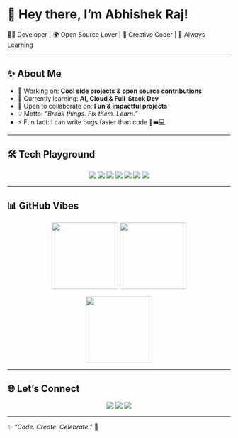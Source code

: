 # 🌟 Hey there, I’m Abhishek Raj!  

👨‍💻 Developer | 🌍 Open Source Lover | 🎨 Creative Coder | 🚀 Always Learning  

---

## ✨ About Me  
- 🔭 Working on: **Cool side projects & open source contributions**  
- 🌱 Currently learning: **AI, Cloud & Full-Stack Dev**  
- 👯 Open to collaborate on: **Fun & impactful projects**  
- 💡 Motto: *“Break things. Fix them. Learn.”*  
- ⚡ Fun fact: I can write bugs faster than code 🐞➡️💻  

---

## 🛠️ Tech Playground  
<p align="center">
<img src="https://img.shields.io/badge/-JavaScript-F7DF1E?logo=javascript&logoColor=000&style=for-the-badge" />
<img src="https://img.shields.io/badge/-Python-3776AB?logo=python&logoColor=fff&style=for-the-badge" />
<img src="https://img.shields.io/badge/-React-61DAFB?logo=react&logoColor=000&style=for-the-badge" />
<img src="https://img.shields.io/badge/-Node.js-339933?logo=node.js&logoColor=fff&style=for-the-badge" />
<img src="https://img.shields.io/badge/-PostgreSQL-336791?logo=postgresql&logoColor=fff&style=for-the-badge" />
<img src="https://img.shields.io/badge/-Docker-2496ED?logo=docker&logoColor=fff&style=for-the-badge" />
<img src="https://img.shields.io/badge/-Git-F05032?logo=git&logoColor=fff&style=for-the-badge" />
</p>

---

## 📊 GitHub Vibes  
<p align="center">
<img src="https://github-readme-stats.vercel.app/api?username=yourusername&show_icons=true&theme=tokyonight&hide_border=true" height="150" />
<img src="https://github-readme-stats.vercel.app/api/top-langs/?username=yourusername&layout=compact&theme=tokyonight&hide_border=true" height="150" />
</p>  

<p align="center">
<img src="https://github-readme-streak-stats.herokuapp.com?user=yourusername&theme=tokyonight&hide_border=true" height="150" />
</p>

---

## 🌐 Let’s Connect  
<p align="center">
<a href="https://linkedin.com/in/yourprofile"><img src="https://img.shields.io/badge/-LinkedIn-0A66C2?logo=linkedin&logoColor=fff&style=for-the-badge" /></a>
<a href="https://twitter.com/yourhandle"><img src="https://img.shields.io/badge/-Twitter-1DA1F2?logo=twitter&logoColor=fff&style=for-the-badge" /></a>
<a href="https://yourwebsite.com"><img src="https://img.shields.io/badge/-Portfolio-000?logo=vercel&logoColor=fff&style=for-the-badge" /></a>
</p>

---

✨ *“Code. Create. Celebrate.”* 🎉
